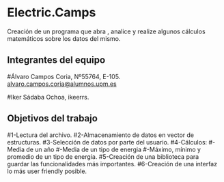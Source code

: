 # Electric.Camps

Creación de un programa que abra , analice y realize algunos cálculos matemáticos sobre los datos del mismo.

## Integrantes del equipo

#Álvaro Campos Coria, Nº55764, E-105. alvaro.campos.coria@alumnos.upm.es

#Iker Sádaba Ochoa, ikeerrs.

## Objetivos del trabajo

#1-Lectura del archivo.
#2-Almacenamiento de datos en vector de estructuras.
#3-Selección de datos por parte del usuario.
#4-Cálculos:
#-Media de un año
#-Media de un tipo de energia
#-Máximo, mínimo y promedio de un tipo de energía.
#5-Creación de una biblioteca para guardar las funcionalidades más importantes.
#6-Creación de una interfaz lo más user friendly posible.

